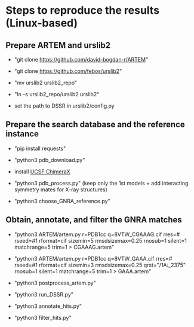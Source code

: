 
# Steps to reproduce the results (Linux-based)

## Prepare ARTEM and urslib2

 - "git clone https://github.com/david-bogdan-r/ARTEM"
 
 - "git clone https://github.com/febos/urslib2"
 
 - "mv urslib2 urslib2_repo"
 
 - "ln -s urslib2_repo/urslib2 urslib2"
 
 - set the path to DSSR in urslib2/config.py 

## Prepare the search database and the reference instance 

 - "pip install requests"
 
 - "python3 pdb_download.py" 
 
 - install [UCSF ChimeraX](https://www.cgl.ucsf.edu/chimerax/)
 
 - "python3 pdb_process.py" (keep only the 1st models + add interacting symmetry mates for X-ray structures)
 
 - "python3 choose_GNRA_reference.py"
 
## Obtain, annotate, and filter the GNRA matches

 - "python3 ARTEM/artem.py r=PDB1cc q=8VTW_CGAAAG.cif rres=# rseed=#1 rformat=cif sizemin=5 rmsdsizemax=0.25 rnosub=1 silent=1 matchrange=5 trim=1 > CGAAAG.artem"
 
 - "python3 ARTEM/artem.py r=PDB1cc q=8VTW_GAAA.cif rres=# rseed=#1 rformat=cif sizemin=3 rmsdsizemax=0.25 qrst="/1A:_2375" rnosub=1 silent=1 matchrange=5 trim=1 > GAAA.artem"
 
 - "python3 postprocess_artem.py"
 
 - "python3 run_DSSR.py"
 
 - "python3 annotate_hits.py"
 
 - "python3 filter_hits.py"


